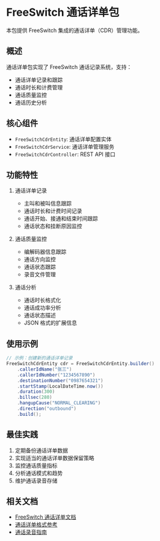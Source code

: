 # FreeSwitch 通话详单包

本包提供 FreeSwitch 集成的通话详单（CDR）管理功能。

## 概述
通话详单包实现了 FreeSwitch 通话记录系统，支持：
- 通话详单记录和跟踪
- 通话时长和计费管理
- 通话质量监控
- 通话历史分析

## 核心组件
- `FreeSwitchCdrEntity`: 通话详单配置实体
- `FreeSwitchCdrService`: 通话详单管理服务
- `FreeSwitchCdrController`: REST API 接口

## 功能特性
1. 通话详单记录
   - 主叫和被叫信息跟踪
   - 通话时长和计费时间记录
   - 通话开始、接通和结束时间跟踪
   - 通话状态和挂断原因监控

2. 通话质量监控
   - 编解码器信息跟踪
   - 通话方向监控
   - 通话状态跟踪
   - 录音文件管理

3. 通话分析
   - 通话时长格式化
   - 通话成功率分析
   - 通话状态描述
   - JSON 格式的扩展信息

## 使用示例
```java
// 示例：创建新的通话详单记录
FreeSwitchCdrEntity cdr = FreeSwitchCdrEntity.builder()
    .callerIdName("张三")
    .callerIdNumber("1234567890")
    .destinationNumber("0987654321")
    .startStamp(LocalDateTime.now())
    .duration(300)
    .billsec(280)
    .hangupCause("NORMAL_CLEARING")
    .direction("outbound")
    .build();
```

## 最佳实践
1. 定期备份通话详单数据
2. 实现适当的通话详单数据保留策略
3. 监控通话质量指标
4. 分析通话模式和趋势
5. 维护通话录音存储

## 相关文档
- [FreeSwitch 通话详单文档](https://freeswitch.org/confluence/display/FREESWITCH/XML+CDR)
- [通话详单格式参考](https://freeswitch.org/confluence/display/FREESWITCH/XML+CDR+Format)
- [通话录音指南](https://freeswitch.org/confluence/display/FREESWITCH/Recording) 